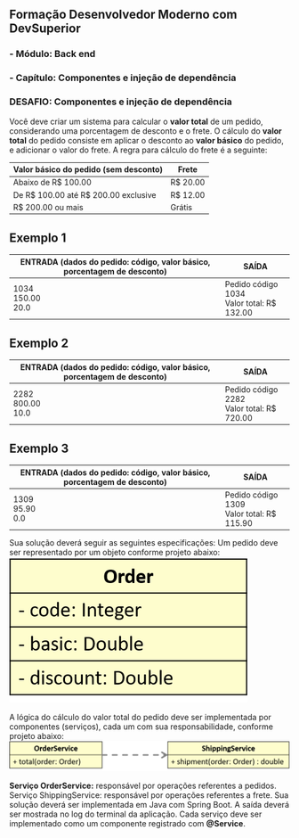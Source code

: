 ## Formação Desenvolvedor Moderno com DevSuperior

### - Módulo: Back end

### - Capítulo: Componentes e injeção de dependência

### DESAFIO: Componentes e injeção de dependência

Você deve criar um sistema para calcular o **valor total** de um pedido, considerando uma porcentagem
de desconto e o frete. O cálculo do **valor total** do pedido consiste em aplicar o desconto ao **valor
básico** do pedido, e adicionar o valor do frete. A regra para cálculo do frete é a seguinte:

| Valor básico do pedido (sem desconto) | Frete        |
| -------------------------------------- | ------------ |
| Abaixo de R$ 100.00                    | R$ 20.00     |
| De R$ 100.00 até R$ 200.00 exclusive   | R$ 12.00     |
| R$ 200.00 ou mais                      | Grátis       |

## Exemplo 1

| ENTRADA (dados do pedido: código, valor básico, porcentagem de desconto) | SAÍDA                                             |
|--------------------------------------------------------------------------|---------------------------------------------------|
| 1034<br>150.00<br>20.0                                                   | Pedido código 1034    <br> Valor total: R$ 132.00|

## Exemplo 2
| ENTRADA (dados do pedido: código, valor básico, porcentagem de desconto) | SAÍDA                                             |
|--------------------------------------------------------------------------|---------------------------------------------------|
| 2282<br>800.00<br>10.0                                                   | Pedido código 2282    <br> Valor total: R$ 720.00 |


## Exemplo 3
| ENTRADA (dados do pedido: código, valor básico, porcentagem de desconto) | SAÍDA                                             |
|------------------------------------------------------------------------|---------------------------------------------------|
| 1309<br>95.90<br>0.0                                                   | Pedido código 1309    <br> Valor total: R$  115.90 |

Sua solução deverá seguir as seguintes especificações:
Um pedido deve ser representado por um objeto conforme projeto abaixo: 
![Objeto Order](\assets\order.png)

A lógica do cálculo do valor total do pedido deve ser implementada por componentes (serviços), cada
um com sua responsabilidade, conforme projeto abaixo: 
![Services](\assets\services.png)

**Serviço OrderService:** responsável por operações referentes a pedidos.
Serviço ShippingService: responsável por operações referentes a frete.
Sua solução deverá ser implementada em Java com Spring Boot. A saída deverá ser mostrada no log
do terminal da aplicação. Cada serviço deve ser implementado como um componente registrado com
**@Service**.